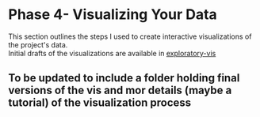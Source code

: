 # Phase 4- Visualizing Your Data

This section outlines the steps I used to create interactive visualizations of the project's data.  
Initial drafts of the visualizations are available in [exploratory-vis](/exploratory-vis)

## To be updated to include a folder holding final versions of the vis and mor details (maybe a tutorial) of the visualization process